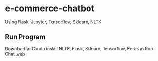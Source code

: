 # e-commerce-chatbot
Using Flask, Jupyter, Tensorflow, Sklearn, NLTK

## Run Program
Download \n
Conda install NLTK, Flask, Sklearn, Tensorflow, Keras \n
Run Chat_web 
